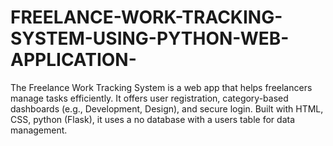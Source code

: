 # FREELANCE-WORK-TRACKING-SYSTEM-USING-PYTHON-WEB-APPLICATION-
The Freelance Work Tracking System is a web app that helps freelancers manage tasks efficiently. It offers user registration, category-based dashboards (e.g., Development, Design), and secure login. Built with HTML, CSS, python (Flask), it uses a no database with a users table for data management.
